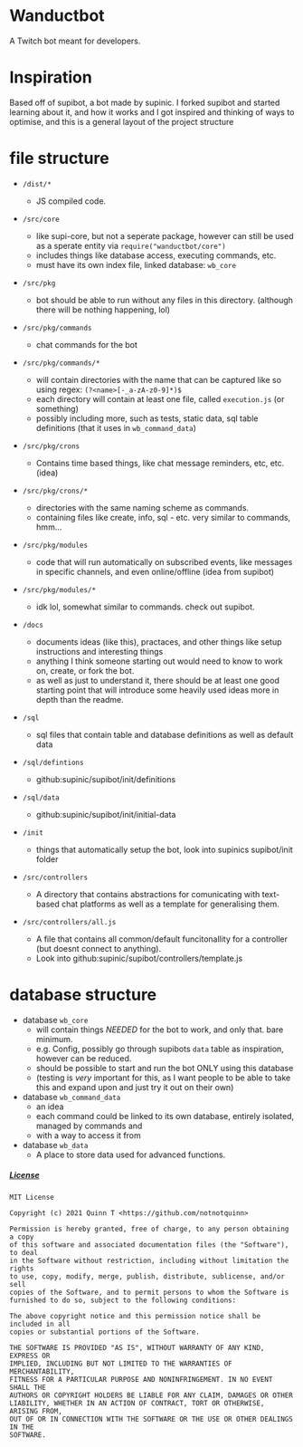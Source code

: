 # Wanductbot

A Twitch bot meant for developers.

# Inspiration

Based off of supibot, a bot made by supinic. I forked supibot and started learning about it, and how it works and I 
got inspired and thinking of ways to optimise, and this is a general layout of the project structure

# file structure

 - `/dist/*`
    - JS compiled code.

 - `/src/core`
    - like supi-core, but not a seperate package, however can still be used as a sperate entity via `require("wanductbot/core")`
    - includes things like database access, executing commands, etc.
    - must have its own index file, linked database: `wb_core`

 - `/src/pkg`
    - bot should be able to run without any files in this directory. (although there will be nothing happening, lol)

 - `/src/pkg/commands` 
    - chat commands for the bot

 - `/src/pkg/commands/*` 
    - will contain directories with the name that can be captured like so using regex: `(?<name>[-_a-zA-z0-9]*)$`
    - each directory will contain at least one file, called `execution.js` (or something)
    - possibly including more, such as tests, static data, sql table definitions (that it uses in `wb_command_data`)

 - `/src/pkg/crons` 
    - Contains time based things, like chat message reminders, etc, etc. (idea)

 - `/src/pkg/crons/*`
    - directories with the same naming scheme as commands.
    - containing files like create, info, sql - etc. very similar to commands, hmm...

 - `/src/pkg/modules` 
    - code that will run automatically on subscribed events, like messages in specific channels, and even online/offline (idea from supibot)

 - `/src/pkg/modules/*`
    - idk lol, somewhat similar to commands. check out supibot.
 - `/docs`
    - documents ideas (like this), practaces, and other things like setup instructions and interesting things
    - anything I think someone starting out would need to know to work on, create, or fork the bot.
    - as well as just to understand it, there should be at least one good starting point that will introduce some heavily used ideas more in depth than the readme.

 - `/sql`
    - sql files that contain table and database definitions as well as default data

 - `/sql/defintions`
    - github:supinic/supibot/init/definitions

 - `/sql/data`
    - github:supinic/supibot/init/initial-data

 - `/init`
    - things that automatically setup the bot, look into supinics supibot/init folder

 - `/src/controllers`
    - A directory that contains abstractions for comunicating with text-based chat platforms as well as a template for generalising them.

 - `/src/controllers/all.js`
    - A file that contains all common/default funcitonallity for a controller (but doesnt connect to anything).
    - Look into github:supinic/supibot/controllers/template.js

# database structure 

- database `wb_core`
  - will contain things _NEEDED_ for the bot to work, and only that. bare minimum.
  - e.g. Config, possibly go through supibots `data` table as inspiration, however can be reduced.
  - should be possible to start and run the bot ONLY using this database 
  - (testing is _very_ important for this, as I want people to be able to take this and expand upon and just try it out on their own)
- database `wb_command_data`
  - an idea
  - each command could be linked to its own database, entirely isolated, managed by commands and
  - with a way to access it from 
- database `wb_data`
  - A place to store data used for advanced functions.

##### [License](./LICENSE)
```
MIT License

Copyright (c) 2021 Quinn T <https://github.com/notnotquinn>

Permission is hereby granted, free of charge, to any person obtaining a copy
of this software and associated documentation files (the "Software"), to deal
in the Software without restriction, including without limitation the rights
to use, copy, modify, merge, publish, distribute, sublicense, and/or sell
copies of the Software, and to permit persons to whom the Software is
furnished to do so, subject to the following conditions:

The above copyright notice and this permission notice shall be included in all
copies or substantial portions of the Software.

THE SOFTWARE IS PROVIDED "AS IS", WITHOUT WARRANTY OF ANY KIND, EXPRESS OR
IMPLIED, INCLUDING BUT NOT LIMITED TO THE WARRANTIES OF MERCHANTABILITY,
FITNESS FOR A PARTICULAR PURPOSE AND NONINFRINGEMENT. IN NO EVENT SHALL THE
AUTHORS OR COPYRIGHT HOLDERS BE LIABLE FOR ANY CLAIM, DAMAGES OR OTHER
LIABILITY, WHETHER IN AN ACTION OF CONTRACT, TORT OR OTHERWISE, ARISING FROM,
OUT OF OR IN CONNECTION WITH THE SOFTWARE OR THE USE OR OTHER DEALINGS IN THE
SOFTWARE.
```
